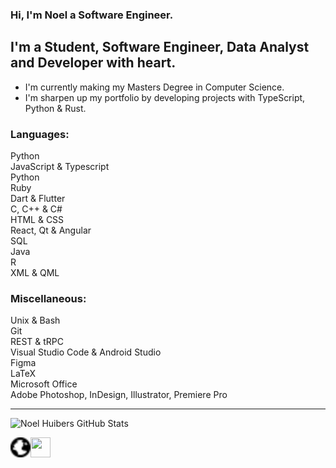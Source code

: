 ### Hi, I'm Noel a Software Engineer.

## I'm a Student, Software Engineer, Data Analyst and Developer with heart.

- I'm currently making my Masters Degree in Computer Science.
- I'm sharpen up my portfolio by developing projects with TypeScript, Python & Rust.

### Languages:

Python <br>
JavaScript & Typescript <br>
Python <br>
Ruby <br>
Dart & Flutter <br>
C, C++ & C# <br>
HTML & CSS <br>
React, Qt & Angular <br>
SQL <br>
Java <br>
R <br>
XML & QML <br>

### Miscellaneous:

Unix & Bash <br>
Git <br>
REST & tRPC <br>
Visual Studio Code & Android Studio <br>
Figma <br>
LaTeX <br>
Microsoft Office <br>
Adobe Photoshop, InDesign, Illustrator, Premiere Pro <br>

---

<img aling="left" alt="Noel Huibers GitHub Stats" src="https://github-readme-stats-noelhuibers.vercel.app/api?username=NoelHuibers&count_private=true&show_icons=true&hide_border=true&hide=issues&theme=cobalt"/>

<p align="left">
    <a href ="https://huibers.io" target="_blank" rel="noreferrer">
            <img align="left" alt="huibers.io" width="32px" height="32px" src="https://raw.githubusercontent.com/iconic/open-iconic/master/svg/globe.svg"/>
    </a>
    <a href="https://www.linkedin.com/in/Huibers" target="_blank" rel="noreferrer"> 
            <img src="https://raw.githubusercontent.com/danielcranney/readme-generator/main/public/icons/socials/linkedin.svg" width="32" height="32" /> 
    </a>
</p>
